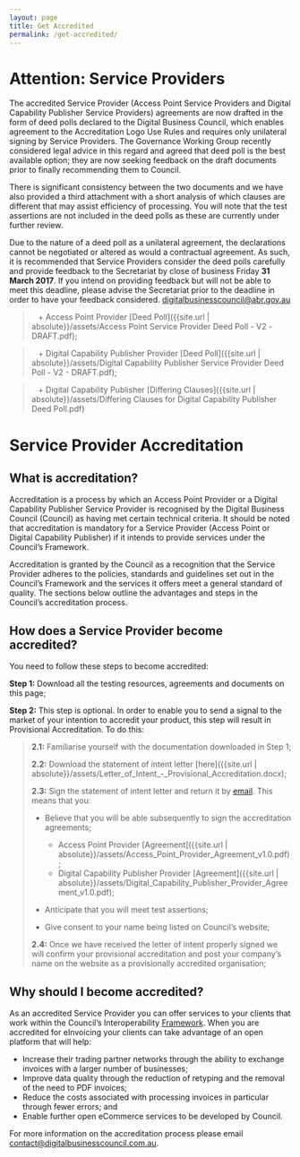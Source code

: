 ```yaml
---
layout: page
title: Get Accredited
permalink: /get-accredited/
---
```


# Attention: Service Providers

The accredited Service Provider
(Access Point Service Providers and Digital Capability Publisher Service Providers) agreements are now drafted in the form of deed polls declared to the Digital Business Council, which enables agreement to the Accreditation Logo Use Rules and requires only unilateral signing by Service Providers. The Governance Working Group recently considered legal advice in this regard and agreed that deed poll is the best available option; they are now seeking feedback on the draft documents prior to finally recommending them to Council. 

There is significant consistency between the two documents and we have also provided a third attachment with a short analysis of which clauses are different that may assist efficiency of processing. You will note that the test assertions are not included in the deed polls as these are currently under further review.

Due to the nature of a deed poll as a unilateral agreement, the declarations cannot be negotiated or altered as would a contractual agreement. As such, it is recommended that Service Providers consider the deed polls carefully and provide feedback to the Secretariat by close of business Friday **31 March 2017**. If you intend on providing feedback but will not be able to meet this deadline, please advise the Secretariat prior to the deadline in order to have your feedback considered. [digitalbusinesscouncil@abr.gov.au](Mailto:digitalbusinesscouncil@abr.gov.au)

>   + Access Point Provider [Deed Poll]({{site.url | absolute}}/assets/Access Point Service Provider Deed Poll - V2 -DRAFT.pdf);

>   + Digital Capability Publisher Provider [Deed Poll]({{site.url | absolute}}/assets/Digital Capability Publisher Service Provider Deed Poll - V2 - DRAFT.pdf);

>   + Digital Capability Publisher [Differing Clauses]({{site.url | absolute}}/assets/Differing Clauses for Digital Capability Publisher Deed Poll.pdf)


# Service Provider Accreditation

## What is accreditation? 

Accreditation is a process by which an Access Point Provider or a Digital Capability Publisher Service Provider is recognised by the Digital Business Council (Council) as having met certain technical criteria. It should be noted that accreditation is mandatory for a Service Provider (Access Point or Digital Capability Publisher) if it intends to provide services under the Council’s Framework.

Accreditation is granted by the Council as a recognition that the Service Provider adheres to the policies, standards and guidelines set out in the Council’s Framework and the services it offers meet a general standard of quality. The sections below outline the advantages and steps in the Council’s accreditation process.

## How does a Service Provider become accredited?

You need to follow these steps to become accredited:

**Step 1:** Download all the testing resources, agreements and documents on this page;

**Step 2:** This step is optional. In order to enable you to send a signal to the market of your intention to accredit your product, this step will result in Provisional Accreditation. To do this:

> **2.1:** Familiarise yourself with the documentation downloaded in Step 1; 
>
> **2.2:** Download the statement of intent letter [here]({{site.url | absolute}}/assets/Letter_of_Intent_-_Provisional_Accreditation.docx);
>
> **2.3:** Sign the statement of intent letter and return it by [email](Mailto:contact@digitalbusinesscouncil.com.au). This means that you:
>
> + Believe that you will be able subsequently to sign the accreditation agreements; 
>
>   + Access Point Provider [Agreement]({{site.url | absolute}}/assets/Access_Point_Provider_Agreement_v1.0.pdf);
>  
>   + Digital Capability Publisher Provider [Agreement]({{site.url | absolute}}/assets/Digital_Capability_Publisher_Provider_Agreement_v1.0.pdf);
> + Anticipate that you will meet test assertions;
> + Give consent to your name being listed on Council’s website; 
>
> **2.4:** Once we have received the letter of intent properly signed we will confirm your provisional accreditation and post your company’s name on the website as a provisionally accredited organisation;


## Why should I become accredited?

As an accredited Service Provider you can offer services to your clients that work within the Council’s Interoperability [Framework](https://digital-business-council.github.io/interoperability-framework/). When you are accredited for eInvoicing your clients can take advantage of an open platform that will help:

+ Increase their trading partner networks through the ability to exchange invoices with a larger number of businesses;
+ Improve data quality through the reduction of retyping and the removal of the need to PDF invoices;
+ Reduce the costs associated with processing invoices in particular through fewer errors; and
+ Enable further open eCommerce services to be developed by Council.

For more information on the accreditation process please email [contact@digitalbusinesscouncil.com.au](Mailto:contact@digitalbusinesscouncil.com.au).
